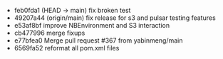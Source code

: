 - feb0fda1 (HEAD -> main) fix broken test
- 49207a44 (origin/main) fix release for s3 and pulsar testing features
- e53af8bf improve NBEnvironment and S3 interaction
- cb477996 merge fixups
- e77bfea0 Merge pull request #367 from yabinmeng/main
- 6569fa52 reformat all pom.xml files
